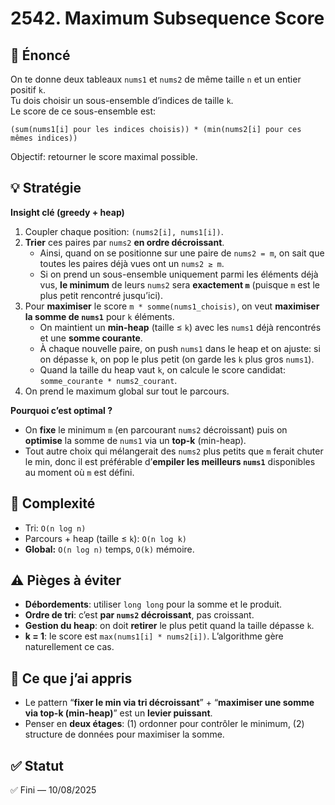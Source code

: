 # 2542. Maximum Subsequence Score
## 📝 Énoncé
On te donne deux tableaux `nums1` et `nums2` de même taille `n` et un entier positif `k`.  
Tu dois choisir un sous-ensemble d’indices de taille `k`.  
Le score de ce sous-ensemble est:

`(sum(nums1[i] pour les indices choisis)) * (min(nums2[i] pour ces mêmes indices))`

Objectif: retourner le score maximal possible.

## 💡 Stratégie
**Insight clé (greedy + heap)**  
1) Coupler chaque position: `(nums2[i], nums1[i])`.  
2) **Trier** ces paires par `nums2` **en ordre décroissant**.  
   - Ainsi, quand on se positionne sur une paire de `nums2 = m`, on sait que toutes les paires déjà vues ont un `nums2 ≥ m`.  
   - Si on prend un sous-ensemble uniquement parmi les éléments déjà vus, **le minimum** de leurs `nums2` sera **exactement `m`** (puisque `m` est le plus petit rencontré jusqu’ici).
3) Pour **maximiser** le score `m * somme(nums1_choisis)`, on veut **maximiser la somme de `nums1`** pour `k` éléments.  
   - On maintient un **min-heap** (taille ≤ `k`) avec les `nums1` déjà rencontrés et une **somme courante**.  
   - À chaque nouvelle paire, on push `nums1` dans le heap et on ajuste: si on dépasse `k`, on pop le plus petit (on garde les `k` plus gros `nums1`).  
   - Quand la taille du heap vaut `k`, on calcule le score candidat: `somme_courante * nums2_courant`.
4) On prend le maximum global sur tout le parcours.

**Pourquoi c’est optimal ?**  
- On **fixe** le minimum `m` (en parcourant `nums2` décroissant) puis on **optimise** la somme de `nums1` via un **top-k** (min-heap).  
- Tout autre choix qui mélangerait des `nums2` plus petits que `m` ferait chuter le min, donc il est préférable d’**empiler les meilleurs `nums1`** disponibles au moment où `m` est défini.

## 🧠 Complexité
- Tri: `O(n log n)`  
- Parcours + heap (taille ≤ `k`): `O(n log k)`  
- **Global:** `O(n log n)` temps, `O(k)` mémoire.

## ⚠️ Pièges à éviter
- **Débordements**: utiliser `long long` pour la somme et le produit.  
- **Ordre de tri**: c’est **par `nums2` décroissant**, pas croissant.  
- **Gestion du heap**: on doit **retirer** le plus petit quand la taille dépasse `k`.  
- **k = 1**: le score est `max(nums1[i] * nums2[i])`. L’algorithme gère naturellement ce cas.

## 💬 Ce que j’ai appris
- Le pattern “**fixer le min via tri décroissant**” + “**maximiser une somme via top-k (min-heap)**” est un **levier puissant**.  
- Penser en **deux étages**: (1) ordonner pour contrôler le minimum, (2) structure de données pour maximiser la somme.

## ✅ Statut
✅ Fini — 10/08/2025